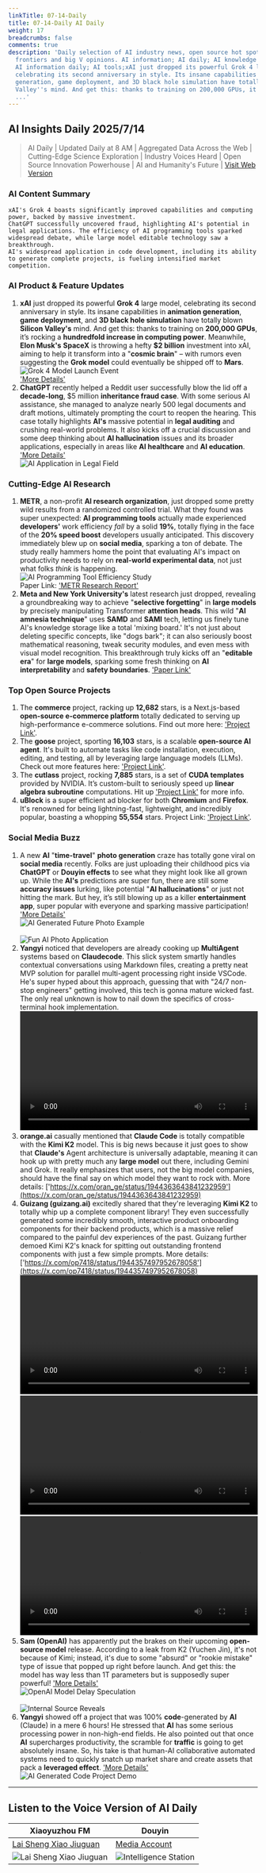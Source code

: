 ```yaml
---
linkTitle: 07-14-Daily
title: 07-14-Daily AI Daily
weight: 17
breadcrumbs: false
comments: true
description: 'Daily selection of AI industry news, open source hot spots, academic
  frontiers and big V opinions. AI information; AI daily; AI knowledge base; AI tutorials;
  AI information daily; AI tools;xAI just dropped its powerful Grok 4 large model,
  celebrating its second anniversary in style. Its insane capabilities in animation
  generation, game deployment, and 3D black hole simulation have totally blown Silicon
  Valley''s mind. And get this: thanks to training on 200,000 GPUs, it’s rocking a
  ...'
---
```

## AI Insights Daily 2025/7/14

> AI Daily | Updated Daily at 8 AM | Aggregated Data Across the Web | Cutting-Edge Science Exploration | Industry Voices Heard | Open Source Innovation Powerhouse | AI and Humanity's Future | [Visit Web Version](https://ai.hubtoday.app/)

### **AI Content Summary**

```
xAI's Grok 4 boasts significantly improved capabilities and computing power, backed by massive investment.
ChatGPT successfully uncovered fraud, highlighting AI's potential in legal applications. The efficiency of AI programming tools sparked widespread debate, while large model editable technology saw a breakthrough.
AI's widespread application in code development, including its ability to generate complete projects, is fueling intensified market competition.
```

### AI Product & Feature Updates
1.  **xAI** just dropped its powerful **Grok 4** large model, celebrating its second anniversary in style. Its insane capabilities in **animation generation**, **game deployment**, and **3D black hole simulation** have totally blown **Silicon Valley's** mind. And get this: thanks to training on **200,000 GPUs**, it’s rocking a **hundredfold increase in computing power**. Meanwhile, **Elon Musk's** **SpaceX** is throwing a hefty **$2 billion** investment into xAI, aiming to help it transform into a "**cosmic brain**" – with rumors even suggesting the **Grok model** could eventually be shipped off to **Mars**.
    <br/> ![Grok 4 Model Launch Event](https://cdn.jsdmirror.com/gh/justlovemaki/imagehub@main/images/2025/07/news_01k0264zgse2w8swhpffenh5fw.avif) <br/>
    ['More Details'](https://mp.weixin.qq.com/s?__biz=MzI3MTA0MTk1MA==&mid=2652609087&idx=1&sn=0417e70d99c452b888aa3261787c217d)
2.  **ChatGPT** recently helped a Reddit user successfully blow the lid off a **decade-long**, $5 million **inheritance fraud case**. With some serious AI assistance, she managed to analyze nearly 500 legal documents and draft motions, ultimately prompting the court to reopen the hearing. This case totally highlights **AI's** massive potential in **legal auditing** and crushing real-world problems. It also kicks off a crucial discussion and some deep thinking about **AI hallucination** issues and its broader applications, especially in areas like **AI healthcare** and **AI education**.
    ['More Details'](https://mp.weixin.qq.com/s?__biz=MzIzNjc1NzUzMw==&mid=2247809745&idx=1&sn=2d6dfbbd344b99dd527ed2896ee39c55)
    <br/> ![AI Application in Legal Field](https://cdn.jsdmirror.com/gh/justlovemaki/imagehub@main/images/2025/07/news_01k02650vvebk9ytxkfq3v0xxn.avif) <br/>

### Cutting-Edge AI Research
1.  **METR**, a non-profit **AI research organization**, just dropped some pretty wild results from a randomized controlled trial. What they found was super unexpected: **AI programming tools** actually made experienced **developers'** work efficiency *fall* by a solid **19%**, totally flying in the face of the **20% speed boost** developers usually anticipated. This discovery immediately blew up on **social media**, sparking a ton of debate. The study really hammers home the point that evaluating AI's impact on productivity needs to rely on **real-world experimental data**, not just what folks *think* is happening.
    <br/> ![AI Programming Tool Efficiency Study](https://cdn.jsdmirror.com/gh/justlovemaki/imagehub@main/images/2025/07/news_01k02652sdfwe9qkxz3qdn94jn.avif) <br/>
    Paper Link: ['METR Research Report'](https://www.jiqizhixin.com/articles/2025-07-13-3)
2.  **Meta and New York University's** latest research just dropped, revealing a groundbreaking way to achieve "**selective forgetting**" in **large models** by precisely manipulating Transformer **attention heads**. This wild "**AI amnesia technique**" uses **SAMD** and **SAMI** tech, letting us finely tune AI's knowledge storage like a total 'mixing board.' It's not just about deleting specific concepts, like "dogs bark"; it can also seriously boost mathematical reasoning, tweak security modules, and even mess with visual model recognition. This breakthrough truly kicks off an "**editable era**" for **large models**, sparking some fresh thinking on **AI interpretability** and **safety boundaries**.
    ['Paper Link'](https://www.arxiv.org/pdf/2506.17052)

### Top Open Source Projects
1.  The **commerce** project, racking up **12,682** stars, is a Next.js-based **open-source e-commerce platform** totally dedicated to serving up high-performance e-commerce solutions.
    Find out more here: ['Project Link'](https://github.com/vercel/commerce).
2.  The **goose** project, sporting **16,103** stars, is a scalable **open-source AI agent**. It's built to automate tasks like code installation, execution, editing, and testing, all by leveraging large language models (LLMs).
    Check out more features here: ['Project Link'](https://github.com/block/goose).
3.  The **cutlass** project, rocking **7,885** stars, is a set of **CUDA templates** provided by NVIDIA. It’s custom-built to seriously speed up **linear algebra subroutine** computations.
    Hit up ['Project Link'](https://github.com/NVIDIA/cutlass) for more info.
4.  **uBlock** is a super efficient ad blocker for both **Chromium** and **Firefox**. It's renowned for being lightning-fast, lightweight, and incredibly popular, boasting a whopping **55,554** stars.
    Project Link: ['Project Link'](https://github.com/gorhill/uBlock).

### Social Media Buzz
1.  A new **AI** "**time-travel**" **photo generation** craze has totally gone viral on **social media** recently. Folks are just uploading their childhood pics via **ChatGPT** or **Douyin effects** to see what they might look like all grown up. While the **AI's** predictions are super fun, there are still some **accuracy issues** lurking, like potential "**AI hallucinations**" or just not hitting the mark. But hey, it’s still blowing up as a killer **entertainment app**, super popular with everyone and sparking massive participation!
    ['More Details'](https://mp.weixin.qq.com/s?__biz=MzIzNjc1NzUzMw==&mid=2247809745&idx=3&sn=b455da483fad293e9d2d03420bd824ee)
    <br/> ![AI Generated Future Photo Example](https://cdn.jsdmirror.com/gh/justlovemaki/imagehub@main/images/2025/07/news_01k02654g3esa95v0j85r2pqfm.avif) <br/>
    <br/> ![Fun AI Photo Application](https://cdn.jsdmirror.com/gh/justlovemaki/imagehub@main/images/2025/07/news_01k026568qfpy8x8pa9zk2rp13.avif) <br/>
2.  **Yangyi** noticed that developers are already cooking up **MultiAgent** systems based on **Claudecode**. This slick system smartly handles contextual conversations using Markdown files, creating a pretty neat MVP solution for parallel multi-agent processing right inside VSCode. He's super hyped about this approach, guessing that with "24/7 non-stop engineers" getting involved, this tech is gonna mature wicked fast. The only real unknown is how to nail down the specifics of cross-terminal hook implementation.
    <video src="https://video.twimg.com/amplify_video/1944391220429774848/vid/avc1/720x1278/6kwmHQRYTz9RcIkt.mp4?tag=14" controls="controls" width="100%"></video>
3.  **orange.ai** casually mentioned that **Claude Code** is totally compatible with the **Kimi K2** model. This is big news because it just goes to show that **Claude's** Agent architecture is universally adaptable, meaning it can hook up with pretty much any **large model** out there, including Gemini and Grok. It really emphasizes that users, not the big model companies, should have the final say on which model they want to rock with.
    More details: ['https://x.com/oran_ge/status/1944363643841232959'](https://x.com/oran_ge/status/1944363643841232959)
4.  **Guizang (guizang.ai)** excitedly shared that they're leveraging **Kimi K2** to totally whip up a complete component library! They even successfully generated some incredibly smooth, interactive product onboarding components for their backend products, which is a massive relief compared to the painful dev experiences of the past. Guizang further demoed Kimi K2's knack for spitting out outstanding frontend components with just a few simple prompts.
    More details: ['https://x.com/op7418/status/1944357497952678058'](https://x.com/op7418/status/1944357497952678058)
    <video src="https://cdn.jsdmirror.com/gh/justlovemaki/imagehub@main/images/2025/07/news_01k0265apbepq80ske6cw13dke.mp4" controls="controls" width="100%"></video>
    <video src="https://cdn.jsdmirror.com/gh/justlovemaki/imagehub@main/images/2025/07/news_01k0265ez2fhdaefrr0q637b8c.mp4" controls="controls" width="100%"></video>
    <video src="https://cdn.jsdmirror.com/gh/justlovemaki/imagehub@main/images/2025/07/news_01k0265pg2fj5vg82myj37zc8j.mp4" controls="controls" width="100%"></video>
5.  **Sam (OpenAI)** has apparently put the brakes on their upcoming **open-source model** release. According to a leak from K2 (Yuchen Jin), it's not because of Kimi; instead, it's due to some "absurd" or "rookie mistake" type of issue that popped up right before launch. And get this: the model has way less than 1T parameters but is supposedly super powerful!
    ['More Details'](https://x.com/op7418/status/1944254013408784624)
    <br/> ![OpenAI Model Delay Speculation](https://cdn.jsdmirror.com/gh/justlovemaki/imagehub@main/images/2025/07/news_01k0265teeehgb6gxxt9bsw290.avif) <br/>
    <br/> ![Internal Source Reveals](https://cdn.jsdmirror.com/gh/justlovemaki/imagehub@main/images/2025/07/news_01k0265xjjfr5rfambxmamwfmp.avif) <br/>
6.  **Yangyi** showed off a project that was 100% **code**-generated by **AI** (Claude) in a mere 6 hours! He stressed that **AI** has some serious processing power in non-high-end fields. He also pointed out that once **AI** supercharges productivity, the scramble for **traffic** is going to get absolutely insane. So, his take is that human-AI collaborative automated systems need to quickly snatch up market share and create assets that pack a **leveraged effect**.
    ['More Details'](https://x.com/Yangyixxxx/status/1944252584950374435)
    <br/> ![AI Generated Code Project Demo](https://cdn.jsdmirror.com/gh/justlovemaki/imagehub@main/images/2025/07/news_01k026617xeqz9ez7n4xe18p5a.avif) <br/>

---

## **Listen to the Voice Version of AI Daily**

| **Xiaoyuzhou FM** | **Douyin** |
| --- | --- |
| [Lai Sheng Xiao Jiuguan](https://www.xiaoyuzhoufm.com/podcast/683c62b7c1ca9cf575a5030e) | [Media Account](https://www.douyin.com/user/MS4wLjABAAAAwpwqPQlu38sO38VyWgw9ZjDEnN4bMR5j8x111UxpseHR9DpB6-CveI5KRXOWuFwG)|
| ![Lai Sheng Xiao Jiuguan](https://cdn.jsdmirror.com/gh/justlovemaki/imagehub@main/logo/f959f7984e9163fc50d3941d79a7f262.md.png) | ![Intelligence Station](https://cdn.jsdmirror.com/gh/justlovemaki/imagehub@main/logo/7fc30805eeb831e1e2baa3a240683ca3.md.png) |